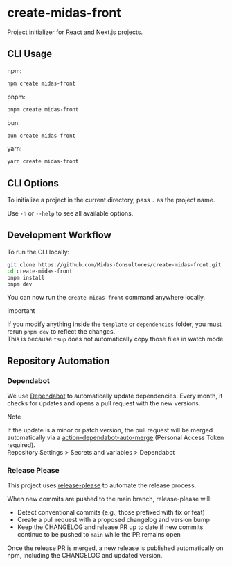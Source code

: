 # create-midas-front

Project initializer for React and Next.js projects.

## CLI Usage

npm:

```sh
npm create midas-front
```

pnpm:

```sh
pnpm create midas-front
```

bun:

```sh
bun create midas-front
```

yarn:

```sh
yarn create midas-front
```

## CLI Options

To initialize a project in the current directory, pass `.` as the project name.

Use `-h` or `--help` to see all available options.

## Development Workflow

To run the CLI locally:

```sh
git clone https://github.com/Midas-Consultores/create-midas-front.git
cd create-midas-front
pnpm install
pnpm dev
```

You can now run the `create-midas-front` command anywhere locally.

> [!IMPORTANT]
> If you modify anything inside the `template` or `dependencies` folder, you must rerun `pnpm dev` to reflect the changes.\
> This is because `tsup` does not automatically copy those files in watch mode.

## Repository Automation

### Dependabot

We use [Dependabot](https://docs.github.com/en/code-security/getting-started/dependabot-quickstart-guide) to automatically update dependencies. Every month, it checks for updates and opens a pull request with the new versions.

> [!NOTE]
> If the update is a minor or patch version, the pull request will be merged automatically
> via a [action-dependabot-auto-merge](https://github.com/ahmadnassri/action-dependabot-auto-merge) (Personal Access Token required).\
> Repository Settings > Secrets and variables > Dependabot

### Release Please

This project uses [release-please](https://github.com/googleapis/release-please-action) to automate the release process.

When new commits are pushed to the main branch, release-please will:

- Detect conventional commits (e.g., those prefixed with fix or feat)
- Create a pull request with a proposed changelog and version bump
- Keep the CHANGELOG and release PR up to date if new commits continue to be pushed to `main` while the PR remains open

Once the release PR is merged, a new release is published automatically on npm, including the CHANGELOG and updated version.

